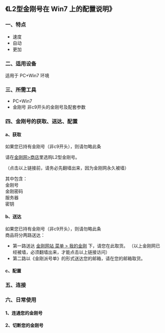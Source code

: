 ## 《L2型金刚号在 Win7 上的配置说明》
### 一、特点
- 速度
- 自动
- 更加

### 二、适用设备
适用于 PC+Win7 环境

### 三、所需工具
- PC+Win7
- 金刚号 非c9开头的金刚号及配套参数





### 四、金刚号的获取、送达、配置
#### a、获取

如果您已持有金刚号（非c9开头），则请勿略此条

请在[金刚网>商店](https://www.atozitpro.net/zh/shop/)里选购L2型金刚号。 

（点击以上链接前，请务必先翻墙出来，因为金刚网永久被墙）

其中包含：<br>
金刚号<br>
金刚密码<br>
服务器<br>
密钥<br>



#### b、送达
如果您已持有金刚号（非c9开头），则请勿略此条<br>
商品将分两路送达：
- 第一路送达 [金刚网站 菜单 > 我的金刚](https://www.atozitpro.net/zh/my-account/) 下，请您在此取货。
（以上金刚网已经被墙，必须翻墙出来，才能点击以上链接访问）
- 第二路以《金刚派号单》的形式送达您的邮箱，请在您的邮箱取货。

#### c、配置



### 五、连接



### 六、日常使用

#### 1、连通您的金刚号



#### 2、切断您的金刚号

